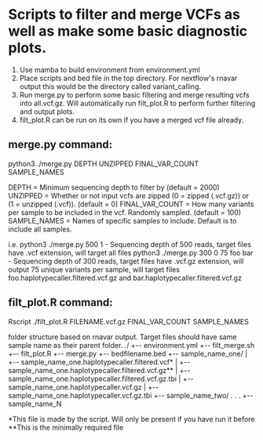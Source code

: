 # Scripts to filter and merge VCFs as well as make some basic diagnostic plots.

1. Use mamba to build environment from environment.yml
2. Place scripts and bed file in the top directory. For nextflow's rnavar output this would be the directory called variant_calling.
3. Run merge.py to perform some basic filtering and merge resulting vcfs into all.vcf.gz. Will automatically run filt_plot.R to perform further filtering and output plots.
4. filt_plot.R can be run on its own if you have a merged vcf file already.


## merge.py command:

python3 ./merge.py DEPTH UNZIPPED FINAL_VAR_COUNT SAMPLE_NAMES

DEPTH = Minimum sequencing depth to filter by (default = 2000)
UNZIPPED = Whether or not input vcfs are zipped (0 = zipped (.vcf.gz)) or (1 = unzipped (.vcf)). (default = 0)
FINAL_VAR_COUNT = How many variants per sample to be included in the vcf. Randomly sampled. (default = 100)
SAMPLE_NAMES = Names of specific samples to include. Default is to include all samples.

i.e.
python3 ./merge.py 500 1
    - Sequencing depth of 500 reads, target files have .vcf extension, will target all files
python3 ./merge.py 300 0 75 foo bar 
    - Sequencing depth of 300 reads, target files have .vcf.gz extension, will output 75 unique variants per sample, will target files foo.haplotypecaller.filtered.vcf.gz and bar.haplotypecaller.filtered.vcf.gz


## filt_plot.R command:
Rscript ./filt_plot.R FILENAME.vcf.gz FINAL_VAR_COUNT SAMPLE_NAMES


folder structure based on rnavar output. Target files should have same sample name as their parent folder. 
./
+-- environment.yml
+-- filt_merge.sh
+-- filt_plot.R
+-- merge.py
+-- bedfilename.bed
+-- sample_name_one/
|   +-- sample_name_one.haplotypecaller.filtered.vcf*
|   +-- sample_name_one.haplotypecaller.filtered.vcf.gz**
|   +-- sample_name_one.haplotypecaller.filtered.vcf.gz.tbi
|   +-- sample_name_one.haplotypecaller.vcf.gz
|   +-- sample_name_one.haplotypecaller.vcf.gz.tbi
+-- sample_name_two/
.
.
.
+-- sample_name_N

*This file is made by the script. Will only be present if you have run it before
**This is the minimally required file
